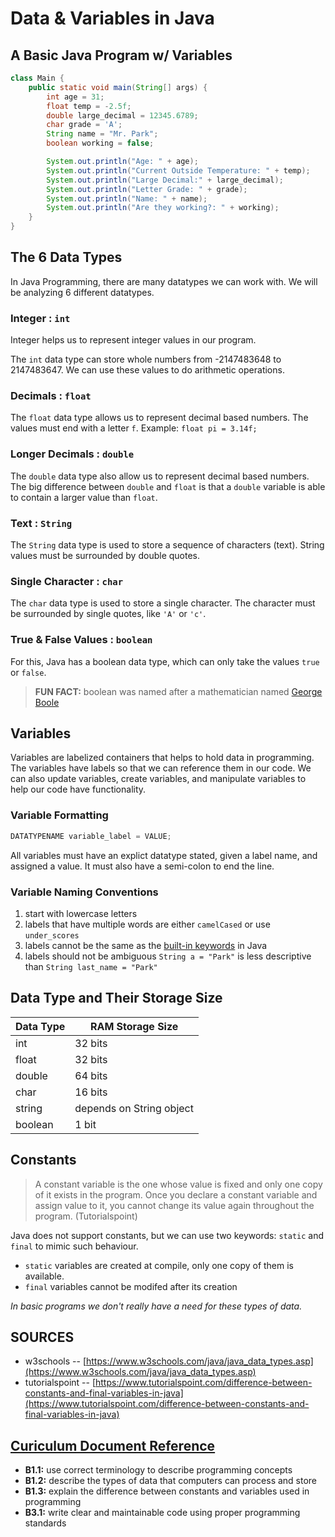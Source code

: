 # Data & Variables in Java
## A Basic Java Program w/ Variables
```java
class Main {
    public static void main(String[] args) {
        int age = 31;
        float temp = -2.5f;
        double large_decimal = 12345.6789;
        char grade = 'A';
        String name = "Mr. Park";
        boolean working = false;

        System.out.println("Age: " + age);
        System.out.println("Current Outside Temperature: " + temp);
        System.out.println("Large Decimal:" + large_decimal);
        System.out.println("Letter Grade: " + grade);
        System.out.println("Name: " + name);
        System.out.println("Are they working?: " + working);
    }
}
```
## The 6 Data Types
In Java Programming, there are many datatypes we can work with. We will be analyzing 6 different datatypes.

### Integer : ```int```
Integer helps us to represent integer values in our program. 

The ```int``` data type can store whole numbers from -2147483648 to 2147483647. We can use these values to do arithmetic operations.

### Decimals : ```float```

The ```float``` data type allows us to represent decimal based numbers. The values must end with a letter ```f```. Example: ```float pi = 3.14f;```

### Longer Decimals : ```double```

The ```double``` data type also allow us to represent decimal based numbers. The big difference between ```double``` and ```float``` is that a ```double``` variable is able to contain a larger value than ```float```.

### Text : ```String```
The ```String``` data type is used to store a sequence of characters (text). String values must be surrounded by double quotes.

### Single Character : ```char```
The ```char``` data type is used to store a single character. The character must be surrounded by single quotes, like ```'A'``` or ```'c'```.

### True & False Values : ```boolean```

For this, Java has a boolean data type, which can only take the values ```true``` or ```false```.

> __FUN FACT:__ boolean was named after a mathematician named [George Boole](https://en.wikipedia.org/wiki/George_Boole)

## Variables

Variables are labelized containers that helps to hold data in programming. The variables have labels so that we can reference them in our code. We can also update variables, create variables, and manipulate variables to help our code have functionality.

### Variable Formatting
```java
DATATYPENAME variable_label = VALUE;
```

All variables must have an explict datatype stated, given a label name, and assigned a value. It must also have a semi-colon to end the line.

### Variable Naming Conventions
1. start with lowercase letters
2. labels that have multiple words are either ```camelCased``` or use ```under_scores```
3. labels cannot be the same as the [built-in keywords](https://docs.oracle.com/javase/tutorial/java/nutsandbolts/_keywords.html) in Java
4. labels should not be ambiguous ```String a = "Park"``` is less descriptive than ```String last_name = "Park"```

## Data Type and Their Storage Size
| Data Type | RAM Storage Size         |
| --------- | ------------------------ |
| int       | 32 bits                  |
| float     | 32 bits                  |
| double    | 64 bits                  |
| char      | 16 bits                  |
| string    | depends on String object |
| boolean   |  1 bit                   |

## Constants
> A constant variable is the one whose value is fixed and only one copy of it exists in the program. Once you declare a constant variable and assign value to it, you cannot change its value again throughout the program. (Tutorialspoint)

Java does not support constants, but we can use two keywords: ```static``` and ```final``` to mimic such behaviour.

- ```static``` variables are created at compile, only one copy of them is available.
- ```final``` variables cannot be modifed after its creation

_In basic programs we don't really have a need for these types of data._


## SOURCES
- w3schools -- [https://www.w3schools.com/java/java_data_types.asp](https://www.w3schools.com/java/java_data_types.asp)
- tutorialspoint -- [https://www.tutorialspoint.com/difference-between-constants-and-final-variables-in-java](https://www.tutorialspoint.com/difference-between-constants-and-final-variables-in-java)

## [Curiculum Document Reference](https://www.edu.gov.on.ca/eng/curriculum/secondary/computer10to12_2008.pdf)
- __B1.1:__ use correct terminology to describe programming concepts
- __B1.2:__ describe the types of data that computers can process and store
- __B1.3:__ explain the difference between constants and variables used in programming
- __B3.1:__ write clear and maintainable code using proper programming standards
